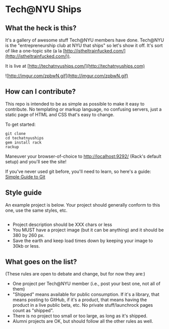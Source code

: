 Tech@NYU Ships
==============
What the heck is this?
----------------------
It's a gallery of awesome stuff Tech@NYU members have done. Tech@NYU is the
"entrepreneurship club at NYU that ships" so let's show it off. It's sort of like
a one-topic site (a la [http://istheltrainfucked.com/](http://istheltrainfucked.com/)).

It is live at [http://techatnyuships.com/](http://techatnyuships.com)

![http://imgur.com/zpbwN.gif](http://imgur.com/zpbwN.gif)

How can I contribute?
--------------------- 
This repo is intended to be as simple as possible to make it easy to contribute.
No templating or markup language, no confusing servers, just a static page
of HTML and CSS that's easy to change.

To get started:

```
git clone
cd techatnyuships
gem install rack
rackup
```

Maneuver your browser-of-choice to [http://localhost:9292/](http://localhost:9292/)
(Rack's default setup) and you'll see the site!

If you've never used git before, you'll need to learn, so here's a guide:
[Simple Guide to Git](http://rogerdudler.github.com/git-guide/)

Style guide
------------
An example project is below. Your project should generally conform to this one,
use the same styles, etc.

```html
```

* Project description should be XXX chars or less
* You MUST have a project image (but it can be anything) and it should be 380 by 260 px.
* Save the earth and keep load times down by keeping your image to 30kb or less.

What goes on the list?
----------------------
(These rules are open to debate and change, but for now they are:)
* One project per Tech@NYU member (i.e., post your best one, not all of them)
* "Shipped" means available for public consumption. If it's a library, that means posting to GitHub, if it's a product, that means having the product in a live public beta, etc. No private stuff/launchrock pages count as "shipped".
* There is no project too small or too large, as long as it's shipped.
* Alumni projects are OK, but should follow all the other rules as well.